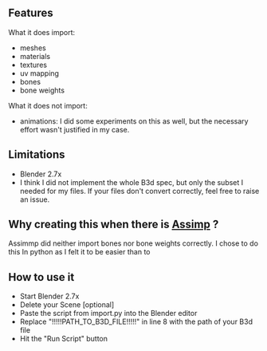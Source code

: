 ## Features

What it does import:
 - meshes
 - materials
 - textures
 - uv mapping
 - bones
 - bone weights

What it does not import:
 - animations: I did some experiments on this as well, but the necessary effort wasn't justified in my case.
 
## Limitations
 - Blender 2.7x
 - I think I did not implement the whole B3d spec, but only the subset I needed for my files. If your files don't convert correctly, feel free to raise an issue.
 
 
## Why creating this when there is [Assimp](http://www.assimp.org/) ?
Assimmp did neither import bones nor bone weights correctly. I chose to do this In python as I felt it to be easier than to 

## How to use it
 - Start Blender 2.7x
 - Delete your Scene [optional]
 - Paste the script from import.py into the Blender editor
 - Replace "!!!!!PATH_TO_B3D_FILE!!!!!" in line 8 with the path of your B3d file
 - Hit the "Run Script" button
